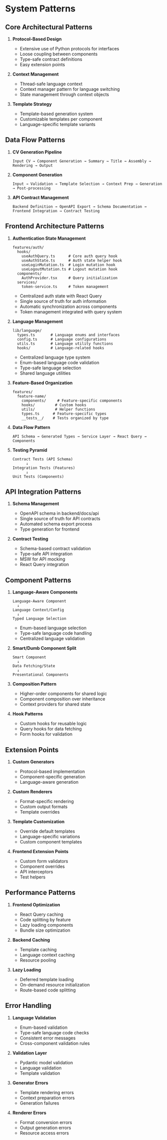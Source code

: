 # System Patterns

## Core Architectural Patterns

1. **Protocol-Based Design**
   - Extensive use of Python protocols for interfaces
   - Loose coupling between components
   - Type-safe contract definitions
   - Easy extension points

2. **Context Management**
   - Thread-safe language context
   - Context manager pattern for language switching
   - State management through context objects

3. **Template Strategy**
   - Template-based generation system
   - Customizable templates per component
   - Language-specific template variants

## Data Flow Patterns

1. **CV Generation Pipeline**
   ```
   Input CV → Component Generation → Summary → Title → Assembly → Rendering → Output
   ```

2. **Component Generation**
   ```
   Input → Validation → Template Selection → Context Prep → Generation → Post-processing
   ```

3. **API Contract Management**
   ```
   Backend Definition → OpenAPI Export → Schema Documentation → Frontend Integration → Contract Testing
   ```

## Frontend Architecture Patterns

1. **Authentication State Management**
   ```
   features/auth/
     hooks/
       useAuthQuery.ts      # Core auth query hook
       useAuthState.ts      # Auth state helper hook
       useLoginMutation.ts  # Login mutation hook
       useLogoutMutation.ts # Logout mutation hook
     components/
       AuthProvider.tsx     # Query initialization
     services/
       token-service.ts     # Token management
   ```
   - Centralized auth state with React Query
   - Single source of truth for auth information
   - Automatic synchronization across components
   - Token management integrated with query system

2. **Language Management**
   ```
   lib/language/
     types.ts       # Language enums and interfaces
     config.ts      # Language configurations
     utils.ts       # Language utility functions
     hooks/         # Language-related hooks
   ```
   - Centralized language type system
   - Enum-based language code validation
   - Type-safe language selection
   - Shared language utilities

2. **Feature-Based Organization**
   ```
   features/
     feature-name/
       components/     # Feature-specific components
       hooks/         # Custom hooks
       utils/         # Helper functions
       types.ts      # Feature-specific types
       __tests__/    # Tests organized by type
   ```

2. **Data Flow Pattern**
   ```
   API Schema → Generated Types → Service Layer → React Query → Components
   ```

3. **Testing Pyramid**
   ```
   Contract Tests (API Schema)
         ↓
   Integration Tests (Features)
         ↓
   Unit Tests (Components)
   ```

## API Integration Patterns

1. **Schema Management**
   - OpenAPI schema in backend/docs/api
   - Single source of truth for API contracts
   - Automated schema export process
   - Type generation for frontend

2. **Contract Testing**
   - Schema-based contract validation
   - Type-safe API integration
   - MSW for API mocking
   - React Query integration

## Component Patterns

1. **Language-Aware Components**
   ```
   Language-Aware Component
     ↓
   Language Context/Config
     ↓
   Typed Language Selection
   ```
   - Enum-based language selection
   - Type-safe language code handling
   - Centralized language validation

2. **Smart/Dumb Component Split**
   ```
   Smart Component
     ↓
   Data Fetching/State
     ↓
   Presentational Components
   ```

2. **Composition Pattern**
   - Higher-order components for shared logic
   - Component composition over inheritance
   - Context providers for shared state

3. **Hook Patterns**
   - Custom hooks for reusable logic
   - Query hooks for data fetching
   - Form hooks for validation

## Extension Points

1. **Custom Generators**
   - Protocol-based implementation
   - Component-specific generation
   - Language-aware generation

2. **Custom Renderers**
   - Format-specific rendering
   - Custom output formats
   - Template overrides

3. **Template Customization**
   - Override default templates
   - Language-specific variations
   - Custom component templates

4. **Frontend Extension Points**
   - Custom form validators
   - Component overrides
   - API interceptors
   - Test helpers

## Performance Patterns

1. **Frontend Optimization**
   - React Query caching
   - Code splitting by feature
   - Lazy loading components
   - Bundle size optimization

2. **Backend Caching**
   - Template caching
   - Language context caching
   - Resource pooling

3. **Lazy Loading**
   - Deferred template loading
   - On-demand resource initialization
   - Route-based code splitting

## Error Handling

1. **Language Validation**
   - Enum-based validation
   - Type-safe language code checks
   - Consistent error messages
   - Cross-component validation rules

2. **Validation Layer**
   - Pydantic model validation
   - Language validation
   - Template validation

2. **Generator Errors**
   - Template rendering errors
   - Context preparation errors
   - Generation failures

3. **Renderer Errors**
   - Format conversion errors
   - Output generation errors
   - Resource access errors
